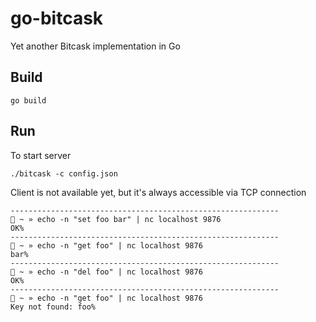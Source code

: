 # go-bitcask

Yet another Bitcask implementation in Go

## Build

```
go build
```

## Run

To start server

```
./bitcask -c config.json
```

Client is not available yet, but it's always accessible via TCP connection

```
------------------------------------------------------------
🐼 ~ » echo -n "set foo bar" | nc localhost 9876
OK%                                                                                                                                                                          ------------------------------------------------------------
🐼 ~ » echo -n "get foo" | nc localhost 9876
bar%                                                                                                                                                                         ------------------------------------------------------------
🐼 ~ » echo -n "del foo" | nc localhost 9876
OK%                                                                                                                                                                          ------------------------------------------------------------
🐼 ~ » echo -n "get foo" | nc localhost 9876
Key not found: foo%
```
